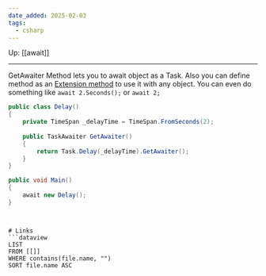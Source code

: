 ```yaml
---
date_added: 2025-02-03
tags:
  - csharp
---
```

Up: [[await]]
___
 GetAwaiter Method lets you to await object as a Task. Also you can define method as an [Extension method](Extension%20method.md) to use it with any object. You can even do something like `await 2.Seconds();`
 or `await 2;`

```cs
public class Delay()
{
	private TimeSpan _delayTime = TimeSpan.FromSeconds(2);
	
	public TaskAwaiter GetAwaiter()
    {
        return Task.Delay(_delayTime).GetAwaiter();
    }
}

public void Main()
{
    await new Delay();
}
```

```


# Links
```dataview
LIST
FROM [[]]
WHERE contains(file.name, "")
SORT file.name ASC
```

